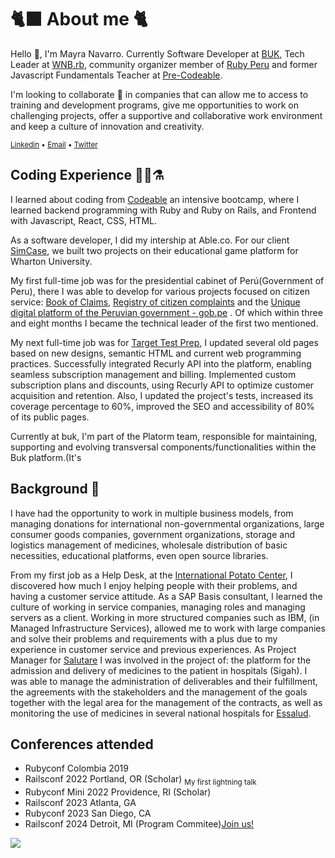 # 🐈‍⬛ About me 🐈
Hello 👋, I'm Mayra Navarro. Currently Software Developer at [BUK](https://www.buk.cl/), Tech Leader at [WNB.rb](https://www.wnb-rb.dev/), community organizer member of [Ruby Peru](https://ruby.pe/) and former Javascript Fundamentals Teacher at [Pre-Codeable](https://www.codeable.la/pre-codeable).

I'm looking to collaborate 👯 in companies that can allow me to access to training and development programs, give me opportunities to work on challenging projects, offer a supportive and collaborative work environment and keep a culture of innovation and creativity.

<sub>[Linkedin](https://www.linkedin.com/in/mayralucianavarro/)   •
[Email](mailto:mayranavarro@outlook.com)  •
[Twitter](https://twitter.com/mayralunavarro)
</sub>

## Coding Experience 🧪🥼⚗️
I learned about coding from [Codeable](https://github.com/codeableorg) an intensive bootcamp, where I learned backend programming with Ruby and Ruby on Rails, and Frontend with Javascript, React, CSS, HTML.

As a software developer, I did my intership at Able.co. For our client [SimCase](https://simcase.io/), we built two projects on their educational game platform for Wharton University.

My first full-time job was for the presidential cabinet of Perú(Government of Peru), there I was able to develop for various projects focused on citizen service: [Book of Claims](https://reclamos.servicios.gob.pe/), [Registry of citizen complaints](https://denuncias.servicios.gob.pe/) and the [Unique digital platform of the Peruvian government - gob.pe](https://www.gob.pe/) . Of which within three and eight months I became the technical leader of the first two mentioned.

My next full-time job was for [Target Test Prep](https://www.targettestprep.com/), I updated several old pages based on new designs, semantic HTML and current web programming practices. Successfully integrated Recurly API into the platform, enabling seamless subscription management and billing. Implemented custom subscription plans and discounts, using Recurly API to optimize customer acquisition and retention. Also, I updated the project's tests, increased its coverage percentage to 60%, improved the SEO and accessibility of 80% of its public pages.

Currently at buk, I'm part of the Platorm team, responsible for maintaining, supporting and evolving transversal components/functionalities within the Buk platform.(It's 
<!---
## Current learning 🌱
1. Learning by solving issues in open source libraries such as [ruby-faker gem](https://github.com/faker-ruby/faker); 
2. [Reading Patterns of Enterprise Application Architecture](https://www.goodreads.com/book/show/70156.Patterns_of_Enterprise_Application_Architecture) by Martin Fowler.
-->
## Background 📜
I have had the opportunity to work in multiple business models, from managing donations for international non-governmental organizations, large consumer goods companies, government organizations, storage and logistics management of medicines, wholesale distribution of basic necessities, educational platforms, even open source libraries.

From my first job as a Help Desk, at the [International Potato Center](https://cipotato.org/), I discovered how much I enjoy helping people with their problems, and having a customer service attitude. As a SAP Basis consultant, I learned the culture of working in service companies, managing roles and managing servers as a client. Working in more structured companies such as IBM, (in Managed Infrastructure Services), allowed me to work with large companies and solve their problems and requirements with a plus due to my experience in customer service and previous experiences. As Project Manager for [Salutare](https://www.salutare.com.pe/) I was involved in the project of: the platform for the admission and delivery of medicines to the patient in hospitals (Sigah). I was able to manage the administration of deliverables and their fulfillment, the agreements with the stakeholders and the management of the goals together with the legal area for the management of the contracts, as well as monitoring the use of medicines in several national hospitals for [Essalud](https://portal.essalud.gob.pe/).

## Conferences attended
- Rubyconf Colombia 2019
- Railsconf 2022 Portland, OR (Scholar)
  <sub> My first lightning talk</sub>
- Rubyconf Mini 2022 Providence, RI (Scholar)
- Railsconf 2023 Atlanta, GA
- Rubyconf 2023 San Diego, CA
- Railsconf 2024 Detroit, MI (Program Commitee)[Join us!](https://www.railsconf.org)

![](https://komarev.com/ghpvc/?username=luciagirasoles&color=brightgreen)

<!--
**luciagirasoles/luciagirasoles** is a ✨ _special_ ✨ repository because its `README.md` (this file) appears on your GitHub profile.

Here are some ideas to get you started:

- 🔭 I’m currently working on ...
- 🌱 I’m currently learning ...
- 👯 I’m looking to collaborate on ...
- 🤔 I’m looking for help with ...
- 💬 Ask me about ...
- 📫 How to reach me: ...
- 😄 Pronouns: ...
- ⚡ Fun fact: ...
-->
